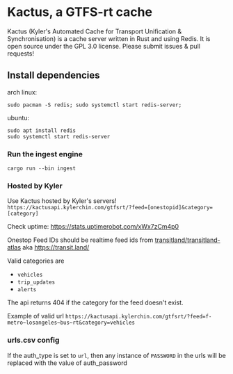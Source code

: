 # Kactus, a GTFS-rt cache

Kactus (Kyler's Automated Cache for Transport Unification & Synchronisation) is a cache server written in Rust and using Redis. It is open source under the GPL 3.0 license. Please submit issues &
pull requests!

## Install dependencies
arch linux:
```
sudo pacman -S redis; sudo systemctl start redis-server;
```
ubuntu:
```
sudo apt install redis
sudo systemctl start redis-server
```

### Run the ingest engine
```
cargo run --bin ingest
```
### Hosted by Kyler

Use Kactus hosted by Kyler's servers! 
`https://kactusapi.kylerchin.com/gtfsrt/?feed=[onestopid]&category=[category]`

Check uptime: https://stats.uptimerobot.com/xWx7zCm4p0

Onestop Feed IDs should be realtime feed ids from [transitland/transitland-atlas](https://github.com/transitland/transitland-atlas) aka https://transit.land/

Valid categories are 
- `vehicles` 
- `trip_updates`
- `alerts`

The api returns 404 if the category for the feed doesn't exist.

Example of valid url `https://kactusapi.kylerchin.com/gtfsrt/?feed=f-metro~losangeles~bus~rt&category=vehicles`

### urls.csv config
If the auth_type is set to `url`, then any instance of `PASSWORD` in the urls will be replaced with the value of auth_password

